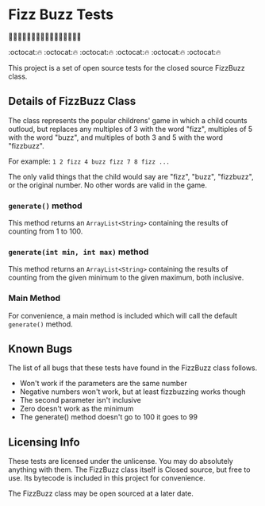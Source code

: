 Fizz Buzz Tests
===============
:100::pray::100::pray::100::pray::100::pray::100::pray::100::pray::100::pray::100::pray:

:octocat::fire:
:octocat::fire:
:octocat::fire:
:octocat::fire:
:octocat::fire:
:octocat::fire:


This project is a set of open source tests for the closed source FizzBuzz class.

Details of FizzBuzz Class
-------------------------
The class represents the popular childrens' game in which a child counts outloud, but replaces any multiples of 3 with the word "fizz", multiples of 5 with the word "buzz", and multiples of both 3 and 5 with the word "fizzbuzz".

For example: `1 2 fizz 4 buzz fizz 7 8 fizz ...`

The only valid things that the child would say are "fizz", "buzz", "fizzbuzz", or the original number. No other words are valid in the game.

### `generate()` method
This method returns an `ArrayList<String>` containing the results of counting from 1 to 100.

### `generate(int min, int max)` method
This method returns an `ArrayList<String>` containing the results of counting from the given minimum to the given maximum, both inclusive.

### Main Method
For convenience, a main method is included which will call the default `generate()` method.

Known Bugs
----------
The list of all bugs that these tests have found in the FizzBuzz class follows.
* Won't work if the parameters are the same number
* Negative numbers won't work, but at least fizzbuzzing works though
* The second parameter isn't inclusive
* Zero doesn't work as the minimum
* The generate() method doesn't go to 100 it goes to 99




Licensing Info
--------------
These tests are licensed under the unlicense. You may do absolutely anything with them. The FizzBuzz class itself is Closed source, but free to use. Its bytecode is included in this project for convenience.

The FizzBuzz class may be open sourced at a later date.
